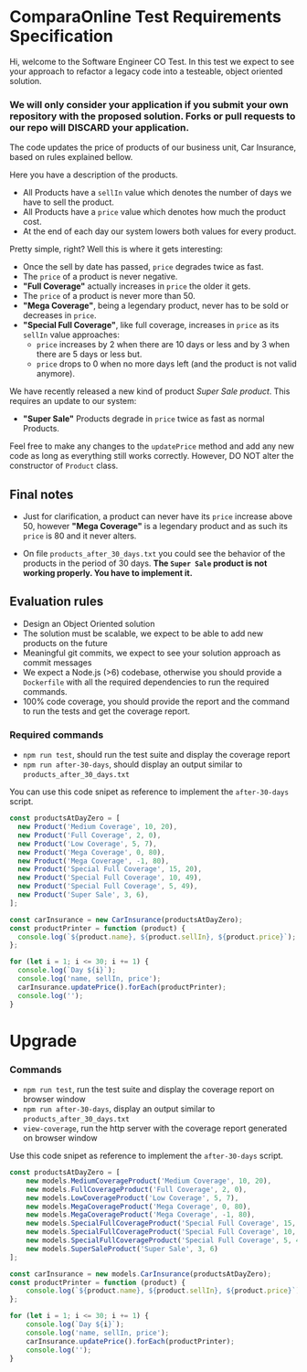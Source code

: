 # ComparaOnline Test Requirements Specification

Hi, welcome to the Software Engineer CO Test. In this test we expect to see your approach to refactor a legacy code into a testeable, object oriented solution.

### We will only consider your application if you submit your own repository with the proposed solution. Forks or pull requests to our repo will DISCARD your application.

The code updates the price of products of our business unit, Car Insurance, based on rules explained bellow.

Here you have a description of the products.

- All Products have a `sellIn` value which denotes the number of days we have to sell the product.
- All Products have a `price` value which denotes how much the product cost.
- At the end of each day our system lowers both values for every product.

Pretty simple, right? Well this is where it gets interesting:

- Once the sell by date has passed, `price` degrades twice as fast.
- The `price` of a product is never negative.
- **"Full Coverage"** actually increases in `price` the older it gets.
- The `price` of a product is never more than 50.
- **"Mega Coverage"**, being a legendary product, never has to be sold or decreases in `price`.
- **"Special Full Coverage"**, like full coverage, increases in `price` as its `sellIn` value approaches:
	- `price` increases by 2 when there are 10 days or less and by 3 when there are 5 days or less but.
	- `price` drops to 0 when no more days left (and the product is not valid anymore).

We have recently released a new kind of product *Super Sale product*. This requires an update to our system:

- **"Super Sale"** Products degrade in `price` twice as fast as normal Products.

Feel free to make any changes to the `updatePrice` method and add any new code as long as everything
still works correctly. However, DO NOT alter the constructor of `Product` class.

## Final notes

- Just for clarification, a product can never have its `price` increase above 50, however **"Mega Coverage"** is a
legendary product and as such its `price` is 80 and it never alters.

- On file `products_after_30_days.txt` you could see the behavior of the products in the period of 30 days. **The `Super Sale` product is not working properly. You have to implement it.**

## Evaluation rules
- Design an Object Oriented solution
- The solution must be scalable, we expect to be able to add new products on the future
- Meaningful git commits, we expect to see your solution approach as commit messages
- We expect a Node.js (>6) codebase, otherwise you should provide a `Dockerfile` with all the required dependencies to run the required commands.
- 100% code coverage, you should provide the report and the command to run the tests and get the coverage report.

### Required commands
- `npm run test`, should run the test suite and display the coverage report
- `npm run after-30-days`, should display an output similar to `products_after_30_days.txt`

You can use this code snipet as reference to implement the `after-30-days` script.

```js
const productsAtDayZero = [
  new Product('Medium Coverage', 10, 20),
  new Product('Full Coverage', 2, 0),
  new Product('Low Coverage', 5, 7),
  new Product('Mega Coverage', 0, 80),
  new Product('Mega Coverage', -1, 80),
  new Product('Special Full Coverage', 15, 20),
  new Product('Special Full Coverage', 10, 49),
  new Product('Special Full Coverage', 5, 49),
  new Product('Super Sale', 3, 6),
];

const carInsurance = new CarInsurance(productsAtDayZero);
const productPrinter = function (product) {
  console.log(`${product.name}, ${product.sellIn}, ${product.price}`);
};

for (let i = 1; i <= 30; i += 1) {
  console.log(`Day ${i}`);
  console.log('name, sellIn, price');
  carInsurance.updatePrice().forEach(productPrinter);
  console.log('');
}
```

# Upgrade

### Commands
- `npm run test`, run the test suite and display the coverage report on browser window
- `npm run after-30-days`, display an output similar to `products_after_30_days.txt`
- `view-coverage`, run the http server with the coverage report generated on browser window

Use this code snipet as reference to implement the `after-30-days` script.

```js
const productsAtDayZero = [
    new models.MediumCoverageProduct('Medium Coverage', 10, 20),
    new models.FullCoverageProduct('Full Coverage', 2, 0),
    new models.LowCoverageProduct('Low Coverage', 5, 7),
    new models.MegaCoverageProduct('Mega Coverage', 0, 80),
    new models.MegaCoverageProduct('Mega Coverage', -1, 80),
    new models.SpecialFullCoverageProduct('Special Full Coverage', 15, 20),
    new models.SpecialFullCoverageProduct('Special Full Coverage', 10, 49),
    new models.SpecialFullCoverageProduct('Special Full Coverage', 5, 49),
    new models.SuperSaleProduct('Super Sale', 3, 6)
];

const carInsurance = new models.CarInsurance(productsAtDayZero);
const productPrinter = function (product) {
    console.log(`${product.name}, ${product.sellIn}, ${product.price}`);
};

for (let i = 1; i <= 30; i += 1) {
    console.log(`Day ${i}`);
    console.log('name, sellIn, price');
    carInsurance.updatePrice().forEach(productPrinter);
    console.log('');
}
```
